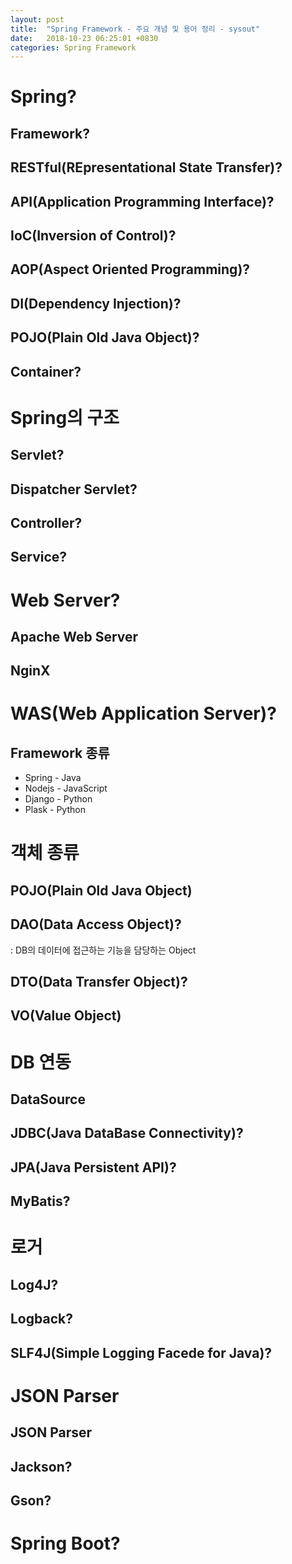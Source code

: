 ```yaml
---
layout: post
title:  "Spring Framework - 주요 개념 및 용어 정리 - sysout"
date:   2018-10-23 06:25:01 +0830
categories: Spring Framework
---
```


# Spring?
## Framework?  
## RESTful(REpresentational State Transfer)?   
## API(Application Programming Interface)?  

## IoC(Inversion of Control)?  
## AOP(Aspect Oriented Programming)?  
## DI(Dependency Injection)?  
## POJO(Plain Old Java Object)?  
## Container? 

# Spring의 구조
## Servlet?
## Dispatcher Servlet?  
## Controller?  
## Service?  

# Web Server?
## Apache Web Server
## NginX

# WAS(Web Application Server)?
## Framework 종류
- Spring - Java
- Nodejs - JavaScript
- Django - Python 
- Plask - Python

# 객체 종류
## POJO(Plain Old Java Object)
## DAO(Data Access Object)?
: DB의 데이터에 접근하는 기능을 담당하는 Object  
## DTO(Data Transfer Object)?
## VO(Value Object)  

# DB 연동
## DataSource
## JDBC(Java DataBase Connectivity)?  
## JPA(Java Persistent API)?  
## MyBatis?  

# 로거
## Log4J?  
## Logback?  
## SLF4J(Simple Logging Facede for Java)?

# JSON Parser
## JSON Parser
## Jackson?  
## Gson?  

# Spring Boot?  

